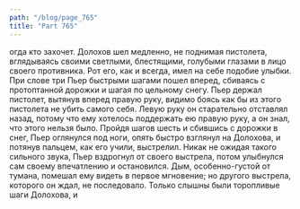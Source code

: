 ```yaml
---
path: "/blog/page_765"
title: "Part 765"
---
```


огда кто захочет. Долохов шел медленно, не поднимая пистолета, вглядываясь своими светлыми, блестящими, голубыми глазами в лицо своего противника. Рот его, как и всегда, имел на себе подобие улыбки.
При слове три Пьер быстрыми шагами пошел вперед, сбиваясь с протоптанной дорожки и шагая по цельному снегу. Пьер держал пистолет, вытянув вперед правую руку, видимо боясь как бы из этого пистолета не убить самого себя. Левую руку он старательно отставлял назад, потому что ему хотелось поддержать ею правую руку, а он знал, что этого нельзя было. Пройдя шагов шесть и сбившись с дорожки в снег, Пьер оглянулся под ноги, опять быстро взглянул на Долохова, и потянув пальцем, как его учили, выстрелил. Никак не ожидая такого сильного звука, Пьер вздрогнул от своего выстрела, потом улыбнулся сам своему впечатлению и остановился. Дым, особенно-густой от тумана, помешал ему видеть в первое мгновение; но другого выстрела, которого он ждал, не последовало. Только слышны были торопливые шаги Долохова, и 
